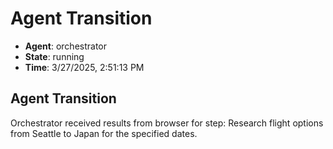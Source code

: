 # Agent Transition

- **Agent**: orchestrator
- **State**: running
- **Time**: 3/27/2025, 2:51:13 PM

## Agent Transition

Orchestrator received results from browser for step: Research flight options from Seattle to Japan for the specified dates.

